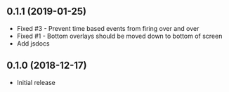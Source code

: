 ## 0.1.1 (2019-01-25)
* Fixed #3 - Prevent time based events from firing over and over
* Fixed #1 - Bottom overlays should be moved down to bottom of screen
* Add jsdocs

## 0.1.0 (2018-12-17)
* Initial release
